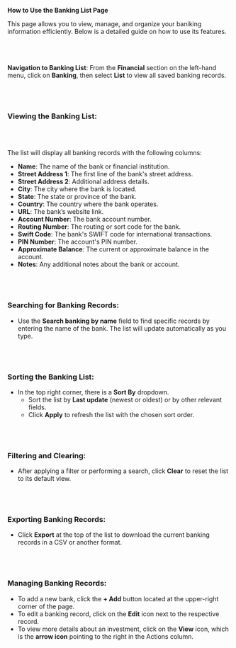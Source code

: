 <!-- ---
title: "Help Documentation: Banking List Page"
--- -->

**How to Use the Banking List Page**

This page allows you to view, manage, and organize your baniking information efficiently. Below is a detailed guide on how to use its features.
<br></br>
<br></br>

**Navigation to Banking List**:
    From the **Financial** section on the left-hand menu, click on **Banking**, then select **List** to view all saved banking records.
<br></br>
<br></br>

### **Viewing the Banking List**:
<br></br>

The list will display all banking records with the following columns:
- **Name**: The name of the bank or financial institution.
- **Street Address 1**: The first line of the bank's street address.
- **Street Address 2**: Additional address details.
- **City**: The city where the bank is located.
- **State**: The state or province of the bank.
- **Country**: The country where the bank operates.
- **URL**: The bank’s website link.
- **Account Number**: The bank account number.
- **Routing Number**: The routing or sort code for the bank.
- **Swift Code**: The bank's SWIFT code for international transactions.
- **PIN Number**: The account's PIN number.
- **Approximate Balance**: The current or approximate balance in the account.
- **Notes**: Any additional notes about the bank or account.
<br></br>
<br></br>

### **Searching for Banking Records**:
- Use the **Search banking by name** field to find specific records by entering the name of the bank. The list will update automatically as you type.
<br></br>
<br></br>

### **Sorting the Banking List**:
- In the top right corner, there is a **Sort By** dropdown.
  - Sort the list by **Last update** (newest or oldest) or by other relevant fields.
  - Click **Apply** to refresh the list with the chosen sort order.
  <br></br>
<br></br>

### **Filtering and Clearing**:
- After applying a filter or performing a search, click **Clear** to reset the list to its default view.
<br></br>
<br></br>

### **Exporting Banking Records**:
- Click **Export** at the top of the list to download the current banking records in a CSV or another format.
<br></br>
<br></br>

### **Managing Banking Records**:
- To add a new bank, click the **+ Add** button located at the upper-right corner of the page.
- To edit a banking record, click on the **Edit** icon next to the respective record.
- To view more details about an investment, click on the **View** icon, which is the **arrow icon** pointing to the right in the Actions column.

